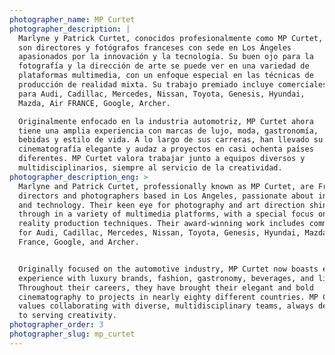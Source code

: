 ```yaml
---
photographer_name: MP Curtet
photographer_description: |
  Marlyne y Patrick Curtet, conocidos profesionalmente como MP Curtet,
  son directores y fotógrafos franceses con sede en Los Ángeles
  apasionados por la innovación y la tecnología. Su buen ojo para la
  fotografía y la dirección de arte se puede ver en una variedad de
  plataformas multimedia, con un enfoque especial en las técnicas de
  producción de realidad mixta. Su trabajo premiado incluye comerciales
  para Audi, Cadillac, Mercedes, Nissan, Toyota, Genesis, Hyundai,
  Mazda, Air FRANCE, Google, Archer.

  Originalmente enfocado en la industria automotriz, MP Curtet ahora
  tiene una amplia experiencia con marcas de lujo, moda, gastronomía,
  bebidas y estilo de vida. A lo largo de sus carreras, han llevado su
  cinematografía elegante y audaz a proyectos en casi ochenta países
  diferentes. MP Curtet valora trabajar junto a equipos diversos y
  multidisciplinarios, siempre al servicio de la creatividad.
photographer_description_eng: >
  Marlyne and Patrick Curtet, professionally known as MP Curtet, are French
  directors and photographers based in Los Angeles, passionate about innovation
  and technology. Their keen eye for photography and art direction shines
  through in a variety of multimedia platforms, with a special focus on mixed
  reality production techniques. Their award-winning work includes commercials
  for Audi, Cadillac, Mercedes, Nissan, Toyota, Genesis, Hyundai, Mazda, Air
  France, Google, and Archer.


  Originally focused on the automotive industry, MP Curtet now boasts extensive
  experience with luxury brands, fashion, gastronomy, beverages, and lifestyle.
  Throughout their careers, they have brought their elegant and bold
  cinematography to projects in nearly eighty different countries. MP Curtet
  values collaborating with diverse, multidisciplinary teams, always dedicated
  to serving creativity.
photographer_order: 3
photographer_slug: mp_curtet
---
```


